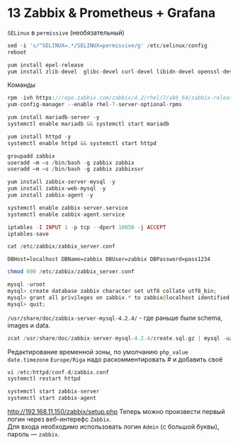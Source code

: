 # 13 Zabbix & Prometheus + Grafana


`SELinux` в `permissive` (необязательный)
```php
sed -i 's/^SELINUX=.*/SELINUX=permissive/g' /etc/selinux/config
reboot
```

```php
yum install epel-release
yum install zlib-devel  glibc-devel curl-devel libidn-devel openssl-devel net-snmp-devel rpm-devel OpenIPMI-devel iksemel-devel libssh2-devel
```

Команды
```php
rpm -ivh https://repo.zabbix.com/zabbix/4.2/rhel/7/x86_64/zabbix-release-4.2-1.el7.noarch.rpm
yum-config-manager --enable rhel-7-server-optional-rpms
```

```php
yum install mariadb-server -y
systemctl enable mariadb && systemctl start mariadb 
```

```php
yum install httpd -y
systemctl enable httpd && systemctl start httpd
```

```php
groupadd zabbix
useradd –m –s /bin/bash -g zabbix zabbix
useradd –m –s /bin/bash -g zabbix zabbixsvr
```

```php
yum install zabbix-server-mysql -y
yum install zabbix-web-mysql -y
yum install zabbix-agent -y
```

```php
systemctl enable zabbix-server.service
systemctl enable zabbix-agent.service
```

```php
iptables -I INPUT 1 -p tcp --dport 10050 -j ACCEPT
iptables-save
```

```php
cat /etc/zabbix/zabbix_server.conf
```
`DBHost=localhost
DBName=zabbix
DBUser=zabbix
DBPassword=pass1234`

```php
chmod 600 /etc/zabbix/zabbix_server.conf
```

```php
mysql -uroot
mysql> create database zabbix character set utf8 collate utf8_bin;
mysql> grant all privileges on zabbix.* to zabbix@localhost identified by 'pass1234';
mysql> quit;
```

`/usr/share/doc/zabbix-server-mysql-4.2.4/` - где раньше были schema, images и data.
```php
zcat /usr/share/doc/zabbix-server-mysql-4.2.4/create.sql.gz | mysql -uzabbix -ppass1234 zabbix
```

Редактирование временной зоны, по умолчанию  `php_value date.timezone` `Europe/Riga`
надо раскомментировать # и добавить своё
```php
vi /etc/httpd/conf.d/zabbix.conf
systemctl restart httpd
```

```php
systemctl start zabbix-server
systemctl start zabbix-agent
```

http://192.168.11.150/zabbix/setup.php
Теперь можно произвести первый логин через веб-интерефс `Zabbix`.   
Для входа необходимо использовать логин `Admin` (с большой буквы), пароль — `zabbix`.
